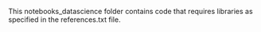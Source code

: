 This notebooks_datascience folder contains code that requires libraries as specified in the references.txt file.

